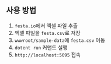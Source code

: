 ## 사용 방법

1. `festa.io`에서 엑셀 파일 추출
2. 엑셀 파일을 `festa.csv`로 저장
3. `wwwroot/sample-data`에 `festa.csv` 이동
4. `dotent run` 커맨드 실행
5. `http://localhost:5095` 접속